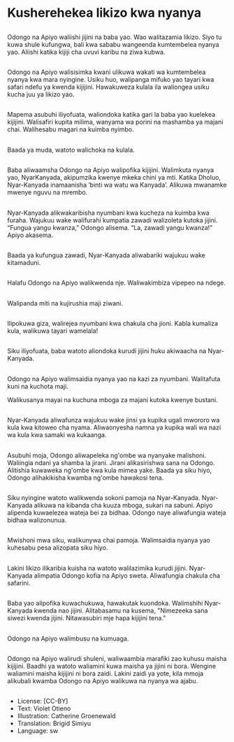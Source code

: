 # Kusherehekea likizo kwa nyanya

##
Odongo na Apiyo waliishi jijini
na baba yao.
Wao walitazamia likizo. Siyo tu
kuwa shule kufungwa, bali kwa
sababu wangeenda
kumtembelea nyanya yao.
Aliishi katika kijiji cha uvuvi
karibu na ziwa kubwa.

##
Odongo na Apiyo walisisimka
kwani ulikuwa wakati wa
kumtembelea nyanya kwa mara
nyingine.
Usiku huo, walipanga mifuko
yao tayari kwa safari ndefu ya
kwenda kijijini.
Hawakuweza kulala ila
waliongea usiku kucha juu ya
likizo yao.

##
Mapema asubuhi iliyofuata,
waliondoka katika gari la baba
yao kuelekea kijijini.
Walisafiri kupita milima,
wanyama wa porini na
mashamba ya majani chai.
Walihesabu magari na kuimba
nyimbo.

##
Baada ya muda, watoto
walichoka na kulala.

##
Baba aliwaamsha Odongo na
Apiyo walipofika kijijini.
Walimkuta nyanya yao, NyarKanyada, akipumzika kwenye
mkeka chini ya mti.
Katika Dholuo, Nyar-Kanyada
inamaanisha ‘binti wa watu wa
Kanyada’.
Alikuwa mwanamke mwenye
nguvu na mrembo.

##
Nyar-Kanyada alikwakaribisha
nyumbani kwa kucheza na
kuimba kwa furaha.
Wajukuu wake walifurahi
kumpatia zawadi walizoleta
kutoka jijini.
“Fungua yangu kwanza,”
Odongo alisema.
“La, zawadi yangu kwanza!”
Apiyo akasema.

##
Baada ya kufungua zawadi,
Nyar-Kanyada aliwabariki
wajukuu wake kitamaduni.

##
Halafu Odongo na Apiyo
walikwenda nje.
Waliwakimbiza vipepeo na
ndege.

##
Walipanda miti na kujirushia
maji ziwani.

##
Ilipokuwa giza, walirejea
nyumbani kwa chakula cha
jioni.
Kabla kumaliza kula, walikuwa
tayari wamelala!

##
Siku iliyofuata, baba watoto
aliondoka kurudi jijini huku
akiwaacha na Nyar-Kanyada.

##
Odongo na Apiyo walimsaidia
nyanya yao na kazi za
nyumbani.
Walitafuta kuni na kuchota maji.

Walikusanya mayai na kuchuna
mboga za majani kutoka
kwenye bustani.

##
Nyar-Kanyada aliwafunza
wajukuu wake jinsi ya kupika
ugali mwororo wa kula kwa
kitoweo cha nyama.
Aliwaonyesha namna ya kupika
wali wa nazi wa kula kwa
samaki wa kukaanga.

##
Asubuhi moja, Odongo
aliwapeleka ng'ombe wa
nyanyake malishoni. Waliingia
ndani ya shamba la jirani.
Jirani alikasirishwa sana na
Odongo. Alitishia kuwaweka
ng'ombe kwa kula mimea yake.
Baada ya siku hiyo, Odongo
alihakikisha kwamba ng'ombe
hawakosi tena.

##
Siku nyingine watoto
walikwenda sokoni pamoja na
Nyar-Kanyada.
Nyar-Kanyada alikuwa na
kibanda cha kuuza mboga,
sukari na sabuni.
Apiyo alipenda kuwaelezea
wateja bei za bidhaa.
Odongo naye aliwafungia
wateja bidhaa walizonunua.

##
Mwishoni mwa siku, walikunywa
chai pamoja.
Walimsaidia nyanya yao
kuhesabu pesa alizopata siku
hiyo.

##
Lakini likizo ilikaribia kuisha na
watoto walilazimika kurudi jijini.
Nyar-Kanyada alimpatia Odongo
kofia na Apiyo sweta.
Aliwafungia chakula cha
safarini.

##
Baba yao alipofika
kuwachukuwa, hawakutak
kuondoka.
Walimshihi Nyar-Kanyada
kwenda nao jijini.
Alitabasamu na kusema,
"Nimezeeka sana siwezi
kwenda jijini. Nitawasubiri mje
hapa kijijini tena."

##
Odongo na Apiyo walimbusu na
kumuaga.

##
Odongo na Apiyo walirudi
shuleni, waliwaambia marafiki
zao kuhusu maisha kijijini.
Baadhi ya watoto waliamini
kuwa maisha ya jijini ni bora.
Wengine waliamini maisha
kijijini ni bora zaidi.
Lakini zaidi ya yote, kila mmoja
alikubali kwamba Odongo na
Apiyo walikuwa na nyanya wa
ajabu.

##
* License: [CC-BY]
* Text: Violet Otieno
* Illustration: Catherine Groenewald
* Translation: Brigid Simiyu
* Language: sw
